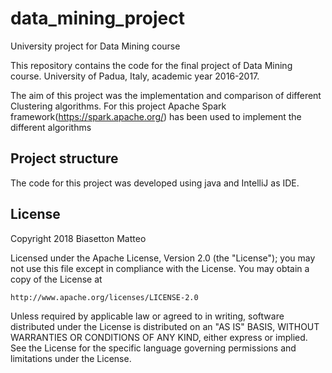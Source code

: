 # data_mining_project
University project for Data Mining course

This repository contains the code for the final project of Data Mining course. University of Padua, Italy, academic year 2016-2017.

The aim of this project was the implementation and comparison of different Clustering algorithms.
For this project Apache Spark framework(https://spark.apache.org/) has been used to implement the different algorithms

## Project structure ##
The code for this project was developed using java and IntelliJ as IDE.

## License ##
Copyright 2018 Biasetton Matteo

Licensed under the Apache License, Version 2.0 (the "License");
you may not use this file except in compliance with the License.
You may obtain a copy of the License at

    http://www.apache.org/licenses/LICENSE-2.0

Unless required by applicable law or agreed to in writing, software
distributed under the License is distributed on an "AS IS" BASIS,
WITHOUT WARRANTIES OR CONDITIONS OF ANY KIND, either express or implied.
See the License for the specific language governing permissions and
limitations under the License.

